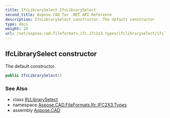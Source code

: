 ```yaml
---
title: IfcLibrarySelect.IfcLibrarySelect
second_title: Aspose.CAD for .NET API Reference
description: IfcLibrarySelect constructor. The default constructor
type: docs
weight: 10
url: /net/aspose.cad.fileformats.ifc.ifc2x3.types/ifclibraryselect/ifclibraryselect/
---
```

## IfcLibrarySelect constructor

The default constructor.

```csharp
public IfcLibrarySelect()
```

### See Also

* class [IfcLibrarySelect](../)
* namespace [Aspose.CAD.FileFormats.Ifc.IFC2X3.Types](../../ifclibraryselect/)
* assembly [Aspose.CAD](../../../)


